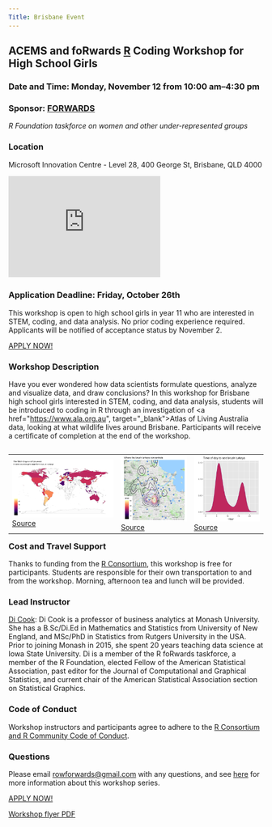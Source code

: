 ```yaml
---
Title: Brisbane Event
---
```


## ACEMS and foRwards <a href="https://www.r-project.org/" target="_blank">R</a> Coding Workshop for High School Girls

### Date and Time: Monday, November 12 from 10:00 am–4:30 pm

### Sponsor: [FORWARDS](https://forwards.github.io/about/)

*R Foundation taskforce on women and other under-represented groups*

### Location

Microsoft Innovation Centre - Level 28, 400 George St, Brisbane, QLD 4000

<iframe src="https://www.google.com/maps/place/Microsoft+Innovation+Centre/@-27.4685878,153.0208987,15z/data=!4m5!3m4!1s0x0:0x134cdb2fe1c424b0!8m2!3d-27.4685878!4d153.0208987" width="300" height="200" frameborder="0" style="border:0" allowfullscreen></iframe>
 

### Application Deadline: Friday, October 26th
This workshop is open to high school girls in year 11 who are interested in STEM, coding, and data analysis. No prior coding experience required. Applicants will be notified of acceptance status by November 2.

<a href="https://www.eventbrite.com/e/brisbane-girls-r-coding-workshop-tickets-49159853445" target="_blank">APPLY NOW!</a>

### Workshop Description

Have you ever wondered how data scientists formulate questions, analyze and visualize data, and draw conclusions?  In this workshop for Brisbane high school girls interested in STEM, coding, and data analysis, students will be introduced to coding in R through an investigation of <a href="https://www.ala.org.au", target="_blank">Atlas of Living Australia data</a>, looking at what wildlife lives around Brisbane.  Participants will receive a certificate of completion at the end of the workshop.

<table CELLSPACING=10 align = "left">
  <tr>
    <td>
      <img src = "https://github.com/forwards/website_source/blob/update-edu/content/edu/images/pisa_mathgap.png?raw=true"><br>
      <a href = "http://www.oecd.org/pisa/data/" target="_blank">Source</a>
    </td>
    <td>
      <img src = "https://github.com/forwards/website_source/blob/update-edu/content/edu/images/brush_turkey.png?raw=true"><br>
      <a href = "https://www.ala.org.au" target="_blank">Source</a>
    </td>
    <td>
      <img src = "https://github.com/forwards/website_source/blob/update-edu/content/edu/images/brush_turkey_time.png?raw=true"><br>
      <a href = "https://www.ala.org.au" target="_blank">Source</a>
    </td>
  </tr>
</table>  

### Cost and Travel Support
Thanks to funding from the <a href="https://www.r-consortium.org/" target="_blank">R Consortium</a>, this workshop is free for participants.  Students are responsible for their own transportation to and from the workshop.  Morning, afternoon tea and lunch will be provided.  

### Lead Instructor

<a href="http://www.dicook.org" target="_blank">Di Cook</a>: Di Cook is a professor of business analytics at Monash University. She has a B.Sc/Di.Ed in Mathematics and Statistics from University of New England, and MSc/PhD in Statistics from Rutgers University in the USA. Prior to joining Monash in 2015, she spent 20 years teaching data science at Iowa State University. Di is a member of the R foRwards taskforce, a member of the R Foundation, elected Fellow of the American Statistical Association, past editor for the Journal of Computational and Graphical Statistics, and current chair of the American Statistical Association section on Statistical Graphics. 

### Code of Conduct

Workshop instructors and participants agree to adhere to the <a href="https://wiki.r-consortium.org/view/R_Consortium_and_the_R_Community_Code_of_Conduct" target="_blank">R Consortium and R Community Code of Conduct</a>.

### Questions

Please email rowforwards@gmail.com with any questions, and see <a href="http://forwards.github.io/edu/" target="_blank">here</a> for more information about this workshop series.  

<a href="https://www.eventbrite.com/e/brisbane-girls-r-coding-workshop-tickets-49159853445" target="_blank">APPLY NOW!</a>

[Workshop flyer PDF](https://github.com/forwards/website_source/blob/master/content/edu/flyer%20Brisbane.pdf)

